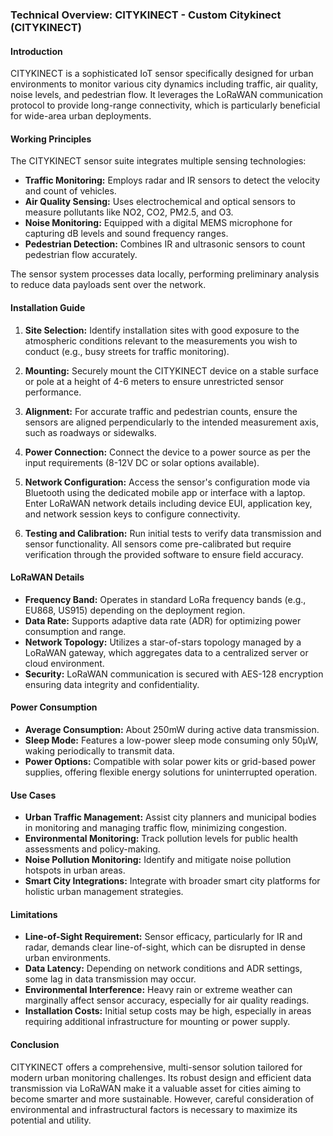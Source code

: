 ### Technical Overview: CITYKINECT - Custom Citykinect (CITYKINECT)

#### Introduction
CITYKINECT is a sophisticated IoT sensor specifically designed for urban environments to monitor various city dynamics including traffic, air quality, noise levels, and pedestrian flow. It leverages the LoRaWAN communication protocol to provide long-range connectivity, which is particularly beneficial for wide-area urban deployments. 

#### Working Principles
The CITYKINECT sensor suite integrates multiple sensing technologies:
- **Traffic Monitoring:** Employs radar and IR sensors to detect the velocity and count of vehicles.
- **Air Quality Sensing:** Uses electrochemical and optical sensors to measure pollutants like NO2, CO2, PM2.5, and O3.
- **Noise Monitoring:** Equipped with a digital MEMS microphone for capturing dB levels and sound frequency ranges.
- **Pedestrian Detection:** Combines IR and ultrasonic sensors to count pedestrian flow accurately.

The sensor system processes data locally, performing preliminary analysis to reduce data payloads sent over the network.

#### Installation Guide
1. **Site Selection:** Identify installation sites with good exposure to the atmospheric conditions relevant to the measurements you wish to conduct (e.g., busy streets for traffic monitoring).
   
2. **Mounting:** Securely mount the CITYKINECT device on a stable surface or pole at a height of 4-6 meters to ensure unrestricted sensor performance.

3. **Alignment:** For accurate traffic and pedestrian counts, ensure the sensors are aligned perpendicularly to the intended measurement axis, such as roadways or sidewalks.

4. **Power Connection:** Connect the device to a power source as per the input requirements (8-12V DC or solar options available).

5. **Network Configuration:** Access the sensor's configuration mode via Bluetooth using the dedicated mobile app or interface with a laptop. Enter LoRaWAN network details including device EUI, application key, and network session keys to configure connectivity.

6. **Testing and Calibration:** Run initial tests to verify data transmission and sensor functionality. All sensors come pre-calibrated but require verification through the provided software to ensure field accuracy.

#### LoRaWAN Details
- **Frequency Band:** Operates in standard LoRa frequency bands (e.g., EU868, US915) depending on the deployment region.
- **Data Rate:** Supports adaptive data rate (ADR) for optimizing power consumption and range.
- **Network Topology:** Utilizes a star-of-stars topology managed by a LoRaWAN gateway, which aggregates data to a centralized server or cloud environment.
- **Security:** LoRaWAN communication is secured with AES-128 encryption ensuring data integrity and confidentiality.

#### Power Consumption
- **Average Consumption:** About 250mW during active data transmission.
- **Sleep Mode:** Features a low-power sleep mode consuming only 50µW, waking periodically to transmit data.
- **Power Options:** Compatible with solar power kits or grid-based power supplies, offering flexible energy solutions for uninterrupted operation.

#### Use Cases
- **Urban Traffic Management:** Assist city planners and municipal bodies in monitoring and managing traffic flow, minimizing congestion.
- **Environmental Monitoring:** Track pollution levels for public health assessments and policy-making.
- **Noise Pollution Monitoring:** Identify and mitigate noise pollution hotspots in urban areas.
- **Smart City Integrations:** Integrate with broader smart city platforms for holistic urban management strategies.

#### Limitations
- **Line-of-Sight Requirement:** Sensor efficacy, particularly for IR and radar, demands clear line-of-sight, which can be disrupted in dense urban environments.
- **Data Latency:** Depending on network conditions and ADR settings, some lag in data transmission may occur.
- **Environmental Interference:** Heavy rain or extreme weather can marginally affect sensor accuracy, especially for air quality readings.
- **Installation Costs:** Initial setup costs may be high, especially in areas requiring additional infrastructure for mounting or power supply.

#### Conclusion
CITYKINECT offers a comprehensive, multi-sensor solution tailored for modern urban monitoring challenges. Its robust design and efficient data transmission via LoRaWAN make it a valuable asset for cities aiming to become smarter and more sustainable. However, careful consideration of environmental and infrastructural factors is necessary to maximize its potential and utility.